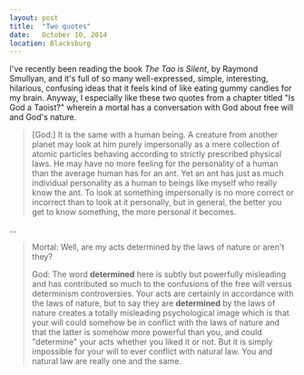 ```yaml
---
layout: post
title:  "Two quotes"
date:   October 10, 2014
location: Blacksburg
---
```


I've recently been reading the book _The Tao is Silent_, by Raymond Smullyan,
and it's full of so many well-expressed, simple, interesting, hilarious,
confusing ideas that it feels kind of like eating gummy candies for my brain.
Anyway, I especially like these two quotes from a chapter titled "Is God a
Taoist?" wherein a mortal has a conversation with God about free will and God's
nature.

> [God:] It is the same with a human being. A creature from another planet may
> look at him purely impersonally as a mere collection of atomic particles
> behaving according to strictly prescribed physical laws. He may have no more
> feeling for the personality of a human than the average human has for an ant.
> Yet an ant has just as much individual personality as a human to beings like
> myself who really know the ant. To look at something impersonally is no more
> correct or incorrect than to look at it personally, but in general, the
> better you get to know something, the more personal it becomes.

...

> Mortal: Well, are my acts determined by the laws of nature or aren't they?
>
> God: The word **determined** here is subtly but powerfully misleading and has
> contributed so much to the confusions of the free will versus determinism
> controversies. Your acts are certainly in accordance with the laws of nature,
> but to say they are **determined** by the laws of nature creates a totally
> misleading psychological image which is that your will could somehow be in
> conflict with the laws of nature and that the latter is somehow more powerful
> than you, and could "determine" your acts whether you liked it or not. But it
> is simply impossible for your will to ever conflict with natural law. You and
> natural law are really one and the same.
